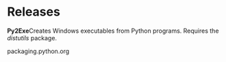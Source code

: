 
# Releases


**Py2Exe**Creates Windows executables from Python programs. Requires
the\
*distutils* package.

packaging.python.org
